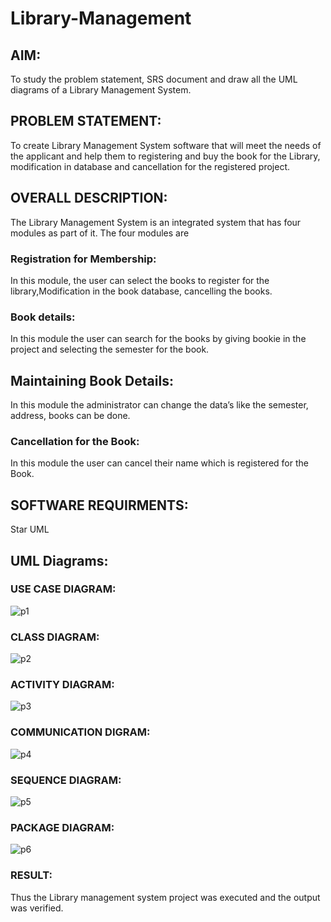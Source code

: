 # Library-Management

## AIM:
To study the problem statement, SRS document and draw all the UML diagrams of a Library Management System.

## PROBLEM STATEMENT:
To create Library Management System software that will meet the needs of the applicant
and help them to registering and buy the book for the Library, modification in database and
cancellation for the registered project.

## OVERALL DESCRIPTION:
The Library Management System is an integrated system that has four modules as part of
it. The four modules are

### Registration for Membership:
In this module, the user can select the books to register for the library,Modification in the book
database, cancelling the books.

### Book details:
In this module the user can search for the books by giving bookie in the project and selecting
the semester for the book.

## Maintaining Book Details:
In this module the administrator can change the data’s like the semester, address, books can be
done.

### Cancellation for the Book:
In this module the user can cancel their name which is registered for the Book.

## SOFTWARE REQUIRMENTS:
Star UML

## UML Diagrams:

### USE CASE DIAGRAM:
![p1](https://github.com/Ishu-Vasanth/Library-Management/assets/94154614/d25798d9-f475-4755-be9a-168a9ee9476b)

### CLASS DIAGRAM:
![p2](https://github.com/Ishu-Vasanth/Library-Management/assets/94154614/7ddff19e-8d59-442c-8949-657e4ce10532)

### ACTIVITY DIAGRAM:
![p3](https://github.com/Ishu-Vasanth/Library-Management/assets/94154614/68c2b17a-6373-48b9-bf78-691932ffc6fc)

### COMMUNICATION DIGRAM:
![p4](https://github.com/Ishu-Vasanth/Library-Management/assets/94154614/d2bc10c7-e798-4f14-b894-f7362ebe4157)

### SEQUENCE DIAGRAM:
![p5](https://github.com/Ishu-Vasanth/Library-Management/assets/94154614/005be326-0af6-4d6a-b94e-e400084d10e5)

### PACKAGE DIAGRAM:
![p6](https://github.com/Ishu-Vasanth/Library-Management/assets/94154614/3d996ef7-5f75-41d3-baa8-27ce1968c02a)

### RESULT:
Thus the Library management system project was executed and the output was verified.
